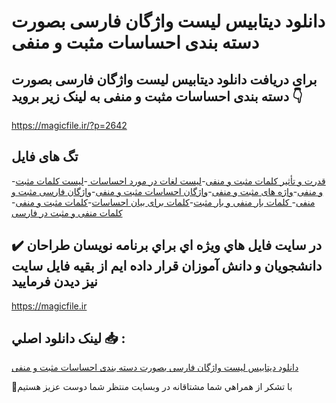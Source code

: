 # دانلود دیتابیس لیست واژگان فارسی بصورت دسته بندی احساسات مثبت و منفی

## برای دریافت دانلود دیتابیس لیست واژگان فارسی بصورت دسته بندی احساسات مثبت و منفی به لینک زیر بروید 👇

https://magicfile.ir/?p=2642

## تگ های فایل

-[قدرت و تأثیر کلمات مثبت و منفی](https://magicfile.ir/product/%d8%af%db%8c%d8%aa%d8%a7%d8%a8%db%8c%d8%b3-%d9%84%db%8c%d8%b3%d8%aa-%d9%88%d8%a7%da%98%da%af%d8%a7%d9%86-%d9%81%d8%a7%d8%b1%d8%b3%db%8c-%d8%a7%d8%ad%d8%b3%d8%a7%d8%b3%d8%a7%d8%aa-%d9%85%d8%ab%d8%a8%d8%aa-%d9%88-%d9%85%d9%86%d9%81%db%8c/)-[لیست لغات در مورد احساسات ](https://magicfile.ir/product/%d8%af%db%8c%d8%aa%d8%a7%d8%a8%db%8c%d8%b3-%d9%84%db%8c%d8%b3%d8%aa-%d9%88%d8%a7%da%98%da%af%d8%a7%d9%86-%d9%81%d8%a7%d8%b1%d8%b3%db%8c-%d8%a7%d8%ad%d8%b3%d8%a7%d8%b3%d8%a7%d8%aa-%d9%85%d8%ab%d8%a8%d8%aa-%d9%88-%d9%85%d9%86%d9%81%db%8c/)-[لیست کلمات مثبت و منفی](https://magicfile.ir/product/%d8%af%db%8c%d8%aa%d8%a7%d8%a8%db%8c%d8%b3-%d9%84%db%8c%d8%b3%d8%aa-%d9%88%d8%a7%da%98%da%af%d8%a7%d9%86-%d9%81%d8%a7%d8%b1%d8%b3%db%8c-%d8%a7%d8%ad%d8%b3%d8%a7%d8%b3%d8%a7%d8%aa-%d9%85%d8%ab%d8%a8%d8%aa-%d9%88-%d9%85%d9%86%d9%81%db%8c/)-[واژه های مثبت و منفی](https://magicfile.ir/product/%d8%af%db%8c%d8%aa%d8%a7%d8%a8%db%8c%d8%b3-%d9%84%db%8c%d8%b3%d8%aa-%d9%88%d8%a7%da%98%da%af%d8%a7%d9%86-%d9%81%d8%a7%d8%b1%d8%b3%db%8c-%d8%a7%d8%ad%d8%b3%d8%a7%d8%b3%d8%a7%d8%aa-%d9%85%d8%ab%d8%a8%d8%aa-%d9%88-%d9%85%d9%86%d9%81%db%8c/)-[واژگان احساسات مثبت و منفی](https://magicfile.ir/product/%d8%af%db%8c%d8%aa%d8%a7%d8%a8%db%8c%d8%b3-%d9%84%db%8c%d8%b3%d8%aa-%d9%88%d8%a7%da%98%da%af%d8%a7%d9%86-%d9%81%d8%a7%d8%b1%d8%b3%db%8c-%d8%a7%d8%ad%d8%b3%d8%a7%d8%b3%d8%a7%d8%aa-%d9%85%d8%ab%d8%a8%d8%aa-%d9%88-%d9%85%d9%86%d9%81%db%8c/)-[واژگان فارسی مثبت و منفی](https://magicfile.ir/product/%d8%af%db%8c%d8%aa%d8%a7%d8%a8%db%8c%d8%b3-%d9%84%db%8c%d8%b3%d8%aa-%d9%88%d8%a7%da%98%da%af%d8%a7%d9%86-%d9%81%d8%a7%d8%b1%d8%b3%db%8c-%d8%a7%d8%ad%d8%b3%d8%a7%d8%b3%d8%a7%d8%aa-%d9%85%d8%ab%d8%a8%d8%aa-%d9%88-%d9%85%d9%86%d9%81%db%8c/)-[ کلمات بار منفی و بار مثبت](https://magicfile.ir/product/%d8%af%db%8c%d8%aa%d8%a7%d8%a8%db%8c%d8%b3-%d9%84%db%8c%d8%b3%d8%aa-%d9%88%d8%a7%da%98%da%af%d8%a7%d9%86-%d9%81%d8%a7%d8%b1%d8%b3%db%8c-%d8%a7%d8%ad%d8%b3%d8%a7%d8%b3%d8%a7%d8%aa-%d9%85%d8%ab%d8%a8%d8%aa-%d9%88-%d9%85%d9%86%d9%81%db%8c/)-[کلمات برای بیان احساسات](https://magicfile.ir/product/%d8%af%db%8c%d8%aa%d8%a7%d8%a8%db%8c%d8%b3-%d9%84%db%8c%d8%b3%d8%aa-%d9%88%d8%a7%da%98%da%af%d8%a7%d9%86-%d9%81%d8%a7%d8%b1%d8%b3%db%8c-%d8%a7%d8%ad%d8%b3%d8%a7%d8%b3%d8%a7%d8%aa-%d9%85%d8%ab%d8%a8%d8%aa-%d9%88-%d9%85%d9%86%d9%81%db%8c/)-[کلمات مثبت و منفی](https://magicfile.ir/product/%d8%af%db%8c%d8%aa%d8%a7%d8%a8%db%8c%d8%b3-%d9%84%db%8c%d8%b3%d8%aa-%d9%88%d8%a7%da%98%da%af%d8%a7%d9%86-%d9%81%d8%a7%d8%b1%d8%b3%db%8c-%d8%a7%d8%ad%d8%b3%d8%a7%d8%b3%d8%a7%d8%aa-%d9%85%d8%ab%d8%a8%d8%aa-%d9%88-%d9%85%d9%86%d9%81%db%8c/)-[کلمات منفی و مثبت در فارسی](https://magicfile.ir/product/%d8%af%db%8c%d8%aa%d8%a7%d8%a8%db%8c%d8%b3-%d9%84%db%8c%d8%b3%d8%aa-%d9%88%d8%a7%da%98%da%af%d8%a7%d9%86-%d9%81%d8%a7%d8%b1%d8%b3%db%8c-%d8%a7%d8%ad%d8%b3%d8%a7%d8%b3%d8%a7%d8%aa-%d9%85%d8%ab%d8%a8%d8%aa-%d9%88-%d9%85%d9%86%d9%81%db%8c/)

## ✔️ در سايت فايل هاي ويژه اي براي برنامه نويسان طراحان دانشجويان و دانش آموزان قرار داده ايم از بقيه فايل سايت نيز ديدن فرماييد

https://magicfile.ir


## لينک دانلود اصلي 📥 :

[دانلود دیتابیس لیست واژگان فارسی بصورت دسته بندی احساسات مثبت و منفی](https://magicfile.ir/product/%d8%af%db%8c%d8%aa%d8%a7%d8%a8%db%8c%d8%b3-%d9%84%db%8c%d8%b3%d8%aa-%d9%88%d8%a7%da%98%da%af%d8%a7%d9%86-%d9%81%d8%a7%d8%b1%d8%b3%db%8c-%d8%a7%d8%ad%d8%b3%d8%a7%d8%b3%d8%a7%d8%aa-%d9%85%d8%ab%d8%a8%d8%aa-%d9%88-%d9%85%d9%86%d9%81%db%8c/) 


🙏با تشکر از همراهي شما مشتاقانه در وبسایت منتظر شما دوست عزیز هستیم


